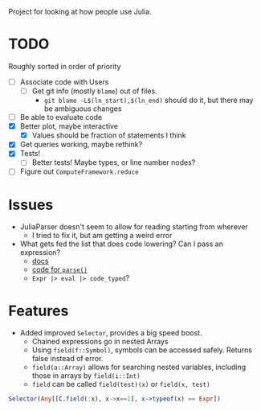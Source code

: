 Project for looking at how people use Julia.

# TODO

Roughly sorted in order of priority

* [ ] Associate code with Users
  * [ ] Get git info (mostly `blame`) out of files.
    * `git blame -L$(ln_start),$(ln_end)` should do it, but there may be ambiguous changes
* [ ] Be able to evaluate code
* [x] Better plot, maybe interactive
  * [x] Values should be fraction of statements I think
* [x] Get queries working, maybe rethink?
* [x] Tests!
  * [ ] Better tests! Maybe types, or line number nodes?
* [ ] Figure out `ComputeFramework.reduce`

# Issues

* JuliaParser doesn't seem to allow for reading starting from wherever
  * I tried to fix it, but am getting a weird error
* What gets fed the list that does code lowering? Can I pass an expression?
  * [docs](https://github.com/JuliaLang/julia/blob/a6992dd4d2ca08601afaaabb55fd52cef5a76a76/doc/devdocs/eval.rst)
  * [code for `parse()`](https://github.com/JuliaLang/julia/blob/master/base/parse.jl)
  * `Expr |> eval |> code_typed`?

# Features

* Added improved `Selector`, provides a big speed boost.
  * Chained expressions go in nested Arrays
  * Using `field(f::Symbol)`, symbols can be accessed safely. Returns false instead of error.
  * `field(a::Array)` allows for searching nested variables, including those in arrays by `field(i::Int)`
  * `field` can be called `field(test)(x)` or `field(x, test)`

```julia
Selector(Any[[C.field(:x), x->x==1], x->typeof(x) == Expr])
